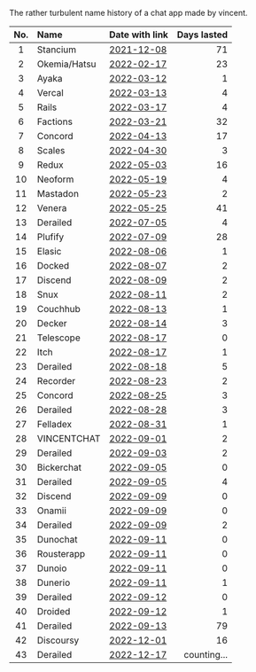 The rather turbulent name history of a chat app made by vincent.

| No.| Name         | Date with link                                                                                              | Days lasted |
|:--:|:-------------|:------------------------------------------------------------------------------------------------------------|------------:|
|  1 | Stancium     | [2021-12-08](https://github.com/decker-archive/api/commit/d37cab03ecc9ce0c4343052464a8006837c2bbe6)         | 71          |
|  2 | Okemia/Hatsu | [2022-02-17](https://github.com/decker-archive/api/commit/bf0549264018319595e10b393a5762334cc4f31a)         | 23          |
|  3 | Ayaka        | [2022-03-12](https://github.com/concordchat/api-docs/commit/ea8034a983003808c6df91c6c49cc21e8f72d858)       | 1           |
|  4 | Vercal       | [2022-03-13](https://github.com/decker-archive/api/commit/050074b9ac3da41eb4852877b1ab46a0915c8817)         | 4           |
|  5 | Rails        | [2022-03-17](https://github.com/decker-archive/api/commit/08f8ecb45e20014627295e1bb54c1a2644301d2c)         | 4           |
|  6 | Factions     | [2022-03-21](https://github.com/concordchat/concord-api/commit/e539f7191fe8d70f9f8a77fb9a1b973541617a46)    | 32          |
|  7 | Concord      | [2022-04-13](https://canary.discord.com/channels/881118111967883295/881118112492191796/963795519711367168)  | 17          |
|  8 | Scales       | [2022-04-30](https://canary.discord.com/channels/881118111967883295/881118112492191796/969865722991869982)  | 3           |
|  9 | Redux        | [2022-05-03](https://canary.discord.com/channels/881118111967883295/969836504128036864/970955845695324190)  | 16          |
| 10 | Neoform      | [2022-05-19](https://github.com/concordchat/concord-api/commit/6c8003a077145dd9ae383b9b513fd685e6c2f066)    | 4           |
| 11 | Mastadon     | [2022-05-23](https://canary.discord.com/channels/881118111967883295/881118112492191796/978299567256797234)  | 2           |
| 12 | Venera       | [2022-05-25](https://canary.discord.com/channels/962194292296802334/962194292296802337/979015020316868669)  | 41          |
| 13 | Derailed     | [2022-07-05](https://github.com/decker-archive/backend/commit/7b6c9420a0267762e040e9a541f29a5747f96dcd)     | 4           |
| 14 | Plufify      | [2022-07-09](https://github.com/decker-archive/backend/commit/b174d2af013095bce4d06961e25f3e268b013b6f)     | 28          |
| 15 | Elasic       | [2022-08-06](https://github.com/deckerapp/decker-gateway/commit/c751b61b7da63877e231d15109d1358ddde11193)   | 1           |
| 16 | Docked       | [2022-08-07](https://canary.discord.com/channels/881118111967883295/881118112492191796/1005799500956323861) | 2           |
| 17 | Discend      | [2022-08-09](https://canary.discord.com/channels/962194292296802334/988243874201862144/1006538875981799484) | 2           |
| 18 | Snux         | [2022-08-11](https://canary.discord.com/channels/962194292296802334/988243874201862144/1007175454622490705) | 2           |
| 19 | Couchhub     | [2022-08-13](https://github.com/deckerapp/decker-api/commit/ec2e9e191c3f599d1c4fbd8e8736be458967c487)       | 1           |
| 20 | Decker       | [2022-08-14](https://canary.discord.com/channels/881118111967883295/881118112492191796/1008358169594048532) | 3           |
| 21 | Telescope    | [2022-08-17](https://prnt.sc/vKodrdgCix6M)                                                                  | 0           |
| 22 | Itch         | [2022-08-17](https://prnt.sc/FXkEyTVPULlS)                                                                  | 1           |
| 23 | Derailed     | [2022-08-18](https://prnt.sc/kBW_ttEEzPnh)                                                                  | 5           |
| 24 | Recorder     | [2022-08-23](https://prnt.sc/z8jW8QhW5lcL)                                                                  | 2           |
| 25 | Concord      | [2022-08-25](https://prnt.sc/WZSED6E4a934)                                                                  | 3           |
| 26 | Derailed     | [2022-08-28](https://prnt.sc/4Z6n3HfAwvUH)                                                                  | 3           |
| 27 | Felladex     | [2022-08-31](https://prnt.sc/Wv5QwdNWspzZ)                                                                  | 1           |
| 28 | VINCENTCHAT  | [2022-09-01](https://prnt.sc/NDmSsU1PWa4W)                                                                  | 2           |
| 29 | Derailed     | [2022-09-03](https://prnt.sc/7Lyr7dgc6zbn)                                                                  | 2           |
| 30 | Bickerchat   | [2022-09-05](https://prnt.sc/XBgDmvX8T8-a)                                                                  | 0           |
| 31 | Derailed     | [2022-09-05](https://prnt.sc/XVDv59_w4jKU)                                                                  | 4           |
| 32 | Discend      | [2022-09-09](https://prnt.sc/6lIYAbxxSDVA)                                                                  | 0           |
| 33 | Onamii       | [2022-09-09](https://prnt.sc/uq1wrYfPlPGW)                                                                  | 0           |
| 34 | Derailed     | [2022-09-09](https://prnt.sc/ToTSTSPMKZkF)                                                                  | 2           |
| 35 | Dunochat     | [2022-09-11](https://prnt.sc/ik8NJ2g_PEt1)                                                                  | 0           |
| 36 | Rousterapp   | [2022-09-11](https://prnt.sc/kNx-9Q7TH7U8)                                                                  | 0           |
| 37 | Dunoio       | [2022-09-11](https://prnt.sc/MwqicqyDApo7)                                                                  | 0           |
| 38 | Dunerio      | [2022-09-11](https://prnt.sc/m-f5x7_VAd_4)                                                                  | 1           |
| 39 | Derailed     | [2022-09-12](https://prnt.sc/-_Jk_i1zQVm4)                                                                  | 0           |
| 40 | Droided      | [2022-09-12](https://prnt.sc/TRxRfCQ703yA)                                                                  | 1           |
| 41 | Derailed     | [2022-09-13](https://prnt.sc/IuAJ5YERqv2D)                                                                  | 79          |
| 42 | Discoursy    | [2022-12-01](https://prnt.sc/ECAG_vXAaTWk)                                                                  | 16          |
| 43 | Derailed     | [2022-12-17](https://prnt.sc/Szu0qAShTQaH)                                                                  | counting... |
